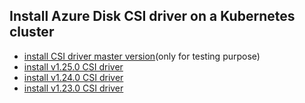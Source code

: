 ## Install Azure Disk CSI driver on a Kubernetes cluster

 - [install CSI driver master version](./install-csi-driver-master.md)(only for testing purpose)
 - [install v1.25.0 CSI driver](./install-csi-driver-v1.25.0.md)
 - [install v1.24.0 CSI driver](./install-csi-driver-v1.24.0.md)
 - [install v1.23.0 CSI driver](./install-csi-driver-v1.23.0.md)
